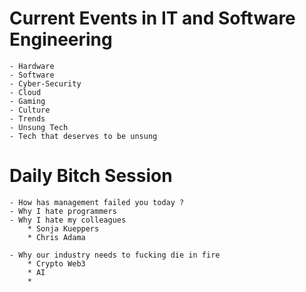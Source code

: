 

# Current Events in IT and Software Engineering
	- Hardware
	- Software
	- Cyber-Security
	- Cloud
	- Gaming 
	- Culture 
	- Trends 
	- Unsung Tech
	- Tech that deserves to be unsung

# Daily Bitch Session 
	- How has management failed you today ?
	- Why I hate programmers 
	- Why I hate my colleagues 
		* Sonja Kueppers
		* Chris Adama

	- Why our industry needs to fucking die in fire
		* Crypto Web3
		* AI
		* 

# 